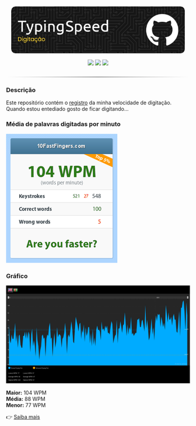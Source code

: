 <p align="center">
  <img height="128px" src="https://github.com/kelvin-hey/my-typing-speed/blob/main/banner.png"/>
</p>

<p align="center">
  <img src="https://img.shields.io/github/last-commit/kelvin-hey/my-typing-speed">
  <img src="https://img.shields.io/github/license/kelvin-hey/my-typing-speed">
  <img src="https://img.shields.io/github/repo-size/kelvin-hey/my-typing-speed">
</p>

<p align="center">
  <img src="https://github.com/kelvin-hey/kelvin-hey/blob/main/assets/line.png"/>
</p>

### Descrição
Este repositório contém o <a href="https://10fastfingers.com/user/2142483/">registro</a> da minha velocidade de digitação. Quando estou entediado gosto de ficar digitando...

### Média de palavras digitadas por minuto

<img src="https://github.com/kelvin-hey/my-typing-speed/blob/main/wpm_result.png"/> 

### Gráfico

<img src="https://github.com/kelvin-hey/my-typing-speed/blob/main/wpm.png"/> 

<p>
  <b>Maior:</b> 104 WPM <br>
  <b>Média:</b> 88 WPM  <br>
  <b>Menor:</b> 77 WPM  <br>
</p>

👉 <a href="https://www.youtube.com/watch?v=C8-ECIYGAPU">Saiba mais</a>
